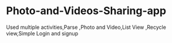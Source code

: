 # Photo-and-Videos-Sharing-app
Used multiple activities,Parse ,Photo and Video,List View ,Recycle view,Simple Login and signup
